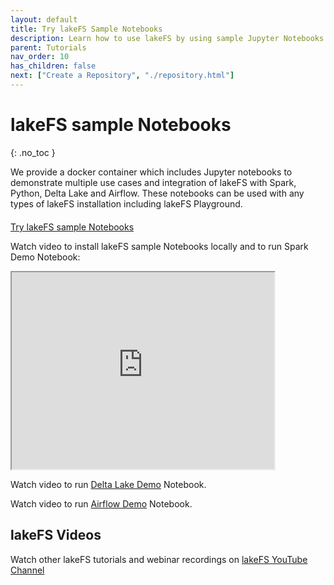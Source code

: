 ```yaml
---
layout: default
title: Try lakeFS Sample Notebooks
description: Learn how to use lakeFS by using sample Jupyter Notebooks.
parent: Tutorials
nav_order: 10
has_children: false
next: ["Create a Repository", "./repository.html"]
---
```


# lakeFS sample Notebooks
{: .no_toc }

We provide a docker container which includes Jupyter notebooks to demonstrate multiple use cases and integration of lakeFS with Spark, Python, Delta Lake and Airflow. These notebooks can be used with any types of lakeFS installation including lakeFS Playground.
<p style="margin-top: 20px;">
    <a class="btn btn-green" href="https://github.com/treeverse/lakeFS-samples/tree/main/03-apache-spark-python-demo" target="_blank">
        Try lakeFS sample Notebooks
    </a>
</p>

Watch video to install lakeFS sample Notebooks locally and to run Spark Demo Notebook:
<iframe width="420" height="315" src="https://www.youtube.com/embed/fprpDZ96JQo"></iframe>

Watch video to run [Delta Lake Demo](https://www.youtube.com/embed/knbiXy6mWNg) Notebook.

Watch video to run [Airflow Demo](https://www.youtube.com/embed/HuQQUvmVjhU) Notebook.

## lakeFS Videos
Watch other lakeFS tutorials and webinar recordings on [lakeFS YouTube Channel](https://www.youtube.com/channel/UCZiDUd28ex47BTLuehb1qSA)
